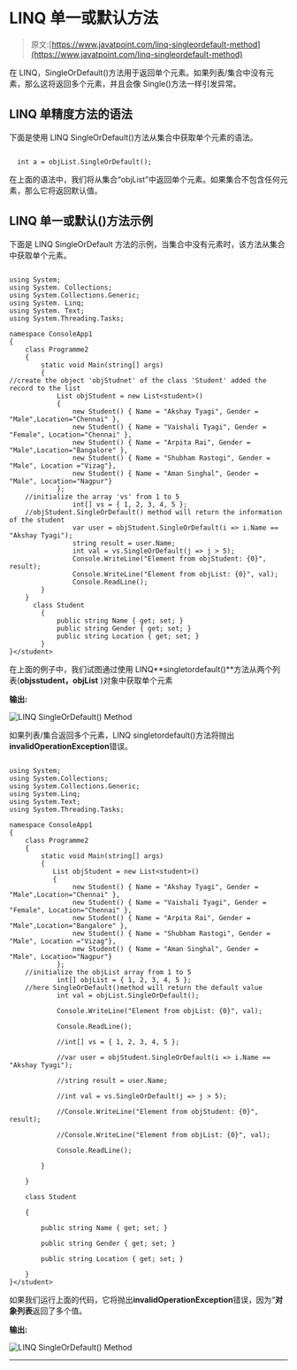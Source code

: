 # LINQ 单一或默认方法

> 原文:[https://www.javatpoint.com/linq-singleordefault-method](https://www.javatpoint.com/linq-singleordefault-method)

在 LINQ，SingleOrDefault()方法用于返回单个元素。如果列表/集合中没有元素，那么这将返回多个元素，并且会像 Single()方法一样引发异常。

## LINQ 单精度方法的语法

下面是使用 LINQ SingleOrDefault()方法从集合中获取单个元素的语法。

```

  int a = objList.SingleOrDefault();

```

在上面的语法中，我们将从集合“objList”中返回单个元素。如果集合不包含任何元素，那么它将返回默认值。

## LINQ 单一或默认()方法示例

下面是 LINQ SingleOrDefault 方法的示例，当集合中没有元素时，该方法从集合中获取单个元素。

```

using System;
using System. Collections;
using System.Collections.Generic;
using System. Linq;
using System. Text;
using System.Threading.Tasks;

namespace ConsoleApp1
{
    class Programme2
    {
        static void Main(string[] args)
        {
//create the object 'objStudnet' of the class 'Student' added the record to the list 
            List objStudent = new List<student>()
            {
                new Student() { Name = "Akshay Tyagi", Gender = "Male",Location="Chennai" },
                new Student() { Name = "Vaishali Tyagi", Gender = "Female", Location="Chennai" },
                new Student() { Name = "Arpita Rai", Gender = "Male",Location="Bangalore" },
                new Student() { Name = "Shubham Rastogi", Gender = "Male", Location ="Vizag"},
                new Student() { Name = "Aman Singhal", Gender = "Male", Location="Nagpur"}
            };
    //initialize the array 'vs' from 1 to 5
                int[] vs = { 1, 2, 3, 4, 5 };
    //objStudent.SingleOrDefault() method will return the information of the student
                var user = objStudent.SingleOrDefault(i => i.Name == "Akshay Tyagi");
                string result = user.Name;
                int val = vs.SingleOrDefault(j => j > 5);
                Console.WriteLine("Element from objStudent: {0}", result);
                Console.WriteLine("Element from objList: {0}", val);
                Console.ReadLine();
        }
    }
      class Student
        {
            public string Name { get; set; }
            public string Gender { get; set; }
            public string Location { get; set; }
        }
}</student> 
```

在上面的例子中，我们试图通过使用 LINQ**singletordefault()**方法从两个列表(**objsstudent，objList** )对象中获取单个元素

**输出:**

![LINQ SingleOrDefault() Method](../Images/665cbd90d79c67565b41057724424280.png)

如果列表/集合返回多个元素，LINQ singletordefault()方法将抛出**invalidOperationException**错误。

```

using System;
using System.Collections;
using System.Collections.Generic;
using System.Linq;
using System.Text;
using System.Threading.Tasks;

namespace ConsoleApp1
{
    class Programme2
    {
        static void Main(string[] args)
        {
           List objStudent = new List<student>()
           {
                new Student() { Name = "Akshay Tyagi", Gender = "Male",Location="Chennai" },
                new Student() { Name = "Vaishali Tyagi", Gender = "Female", Location="Chennai" },
                new Student() { Name = "Arpita Rai", Gender = "Male",Location="Bangalore" },
                new Student() { Name = "Shubham Rastogi", Gender = "Male", Location ="Vizag"},
                new Student() { Name = "Aman Singhal", Gender = "Male", Location="Nagpur"}
            };
    //initialize the objList array from 1 to 5
            int[] objList = { 1, 2, 3, 4, 5 };
    //here SingleOrDefault()method will return the default value
            int val = objList.SingleOrDefault();

            Console.WriteLine("Element from objList: {0}", val);

            Console.ReadLine();

            //int[] vs = { 1, 2, 3, 4, 5 };

            //var user = objStudent.SingleOrDefault(i => i.Name == "Akshay Tyagi");

            //string result = user.Name;

            //int val = vs.SingleOrDefault(j => j > 5);

            //Console.WriteLine("Element from objStudent: {0}", result);

            //Console.WriteLine("Element from objList: {0}", val);

            Console.ReadLine();

        }

    }

    class Student

    {

        public string Name { get; set; }

        public string Gender { get; set; }

        public string Location { get; set; }

    }
}</student> 
```

如果我们运行上面的代码，它将抛出**invalidOperationException**错误，因为“**对象列表**返回了多个值。

**输出:**

![LINQ SingleOrDefault() Method](../Images/bcd3dc9acea01595308eb9f25a3b814b.png)

* * *